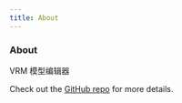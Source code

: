 ```yaml
---
title: About
---
```


<div class="text-center">
  <!-- You can use Vue components inside markdown -->
  <div i-carbon-dicom-overlay class="text-4xl -mb-6 m-auto" />
  <h3>About</h3>
</div>

VRM 模型编辑器

Check out the [GitHub repo](https://github.com/YunYouJun/advjs) for more details.
